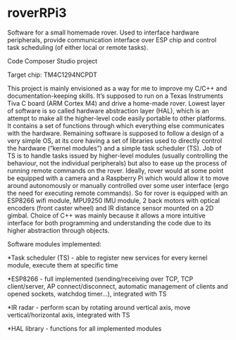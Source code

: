 # roverRPi3
Software for a small homemade rover. Used to interface hardware peripherals, provide communication interface over ESP chip and control task scheduling (of either local or remote tasks).

Code Composer Studio project

Target chip: TM4C1294NCPDT

This project is mainly envisioned as a way for me to improve my C/C++ and documentation-keeping skills. It’s supposed to run on a Texas Instruments Tiva C board (ARM Cortex M4) and drive a home-made rover. Lowest layer of software is so called hardware abstraction layer (HAL), which is an attempt to make all the higher-level code easily portable to other platforms. It contains a set of functions through which everything else communicates with the hardware. Remaining software is supposed to follow a design of a very simple OS, at its core having a set of libraries used to directly control the hardware (“kernel modules”) and a simple task scheduler (TS). Job of TS is to handle tasks issued by higher-level modules (usually controlling the behaviour, not the individual peripherals) but also to ease up the process of running remote commands on the rover. Ideally, rover would at some point be equipped with a camera and a Raspberry Pi which would allow it to move around autonomously or manually controlled over some user interface (ergo the need for executing remote commands). So for rover is equipped with an ESP8266 wifi module, MPU9250 IMU module, 2 back motors with optical encoders (front caster wheel) and IR distance sensor mounted on a 2D gimbal.
Choice of C++ was mainly because it allows a more intuitive interface for both programming and understanding the code due to its higher abstraction through objects.

Software modules implemented:

*Task scheduler (TS) - able to register new services for every kernel module, execute them at specific time

*ESP8266 - full implemented (sending/receiving over TCP, TCP client/server, AP connect/disconnect, automatic management of clients and opened sockets, watchdog timer…), integrated with TS

*IR radar - perform scan by rotating around vertical axis, move vertical/horizontal axis, integrated with TS

*HAL library - functions for all implemented modules
